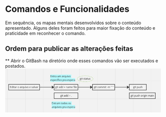 # Comandos e Funcionalidades #

Em sequência, os mapas mentais desenvolvidos sobre o conteúdo apresentado. Alguns deles foram feitos para maior fixação do conteúdo e praticidade em reconhecer o comando.

<head>

## Ordem para publicar as alterações feitas ##
** Abrir o GitBash na diretório onde esses comandos vão ser executados e postados.
<br>
<img src="/Resumos/img/ordem.jpg">

</head>

<body> 



</body>